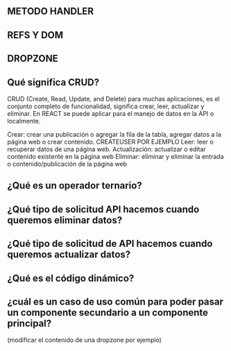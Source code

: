 ## METODO HANDLER

## REFS Y DOM

## DROPZONE

## Qué significa CRUD?

CRUD (Create, Read, Update, and Delete)
para muchas aplicaciones, es el conjunto completo de funcionalidad, significa crear, leer, actualizar y eliminar.
En REACT se puede aplicar para el manejo de datos en la API o localmente.

Crear: crear una publicación o agregar la fila de la tabla, agregar datos a la página web o crear contenido.  CREATEUSER POR EJEMPLO
Leer: leer o recuperar datos de una página web.
Actualización: actualizar o editar contenido existente en la página web
Eliminar: eliminar y eliminar la entrada o contenido/publicación de la página web

## ¿Qué es un operador ternario?

## ¿Qué tipo de solicitud API hacemos cuando queremos eliminar datos?

## ¿Qué tipo de solicitud de API hacemos cuando queremos actualizar datos?

## ¿Qué es el código dinámico?

## ¿cuál es un caso de uso común para poder pasar un componente secundario a un componente principal? 
(modificar el contenido de una dropzone por ejemplo)
